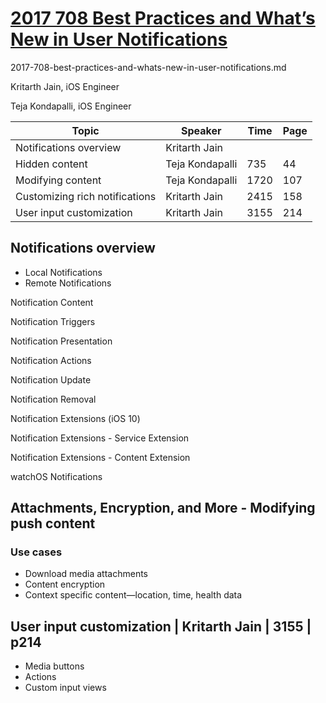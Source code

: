 # [2017 708 Best Practices and What’s New in User Notifications](https://developer.apple.com/videos/play/wwdc2017/708/)

2017-708-best-practices-and-whats-new-in-user-notifications.md

Kritarth Jain, iOS Engineer 

Teja Kondapalli, iOS Engineer

Topic|Speaker|Time|Page
---|---|---|---
Notifications overview|Kritarth Jain||
Hidden content|Teja Kondapalli|735|44
Modifying content|Teja Kondapalli|1720|107
Customizing rich notifications|Kritarth Jain|2415|158
User input customization|Kritarth Jain|3155|214

## Notifications overview

- Local Notifications
- Remote Notifications


Notification Content

Notification Triggers

Notification Presentation

Notification Actions

Notification Update

Notification Removal

Notification Extensions (iOS 10)

Notification Extensions - Service Extension

Notification Extensions - Content Extension

watchOS Notifications


## Attachments, Encryption, and More - Modifying push content


### Use cases

- Download media attachments
- Content encryption
- Context specific content—location, time, health data


## User input customization | Kritarth Jain | 3155 | p214

- Media buttons
- Actions
- Custom input views


